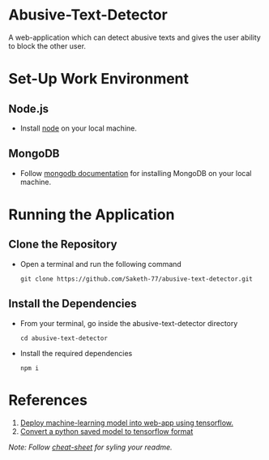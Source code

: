# Abusive-Text-Detector
A web-application which can detect abusive texts and gives the user ability to block the other user.

# Set-Up Work Environment
## Node.js 
* Install [node](https://nodejs.org/en/download/) on your local machine.
## MongoDB
* Follow [mongodb documentation](https://docs.mongodb.com/v5.0/installation/) for installing MongoDB on your local machine.

# Running the Application
## Clone the Repository
* Open a terminal and run the following command

  `git clone https://github.com/Saketh-77/abusive-text-detector.git`
  
## Install the Dependencies
* From your terminal, go inside the abusive-text-detector directory

  `cd abusive-text-detector`
  
* Install the required dependencies

  `npm i`
  
# References
  1. [Deploy machine-learning model into web-app using tensorflow.](https://towardsdatascience.com/deploying-a-simple-machine-learning-model-into-a-webapp-using-tensorflow-js-3609c297fb04)
  2. [Convert a python saved model to tensorflow format](https://codelabs.developers.google.com/codelabs/tensorflowjs-convert-python-savedmodel#0)
  
*Note: Follow [cheat-sheet](https://github.com/adam-p/markdown-here/wiki/Markdown-Cheatsheet) for syling your readme.*
